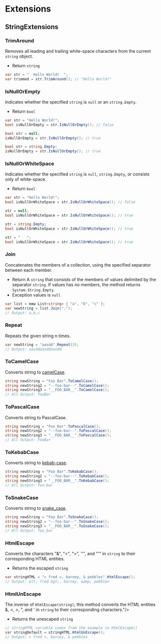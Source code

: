 # Extensions
## StringExtensions
### TrimAround
Removes all leading and trailing white-space characters from the current `string` 
object.
- Return `string`

```csharp
var str = "  Hello World!  ";
var trimmed = str.TrimAround(); // "Hello World!"
```

### IsNullOrEmpty
Indicates whether the specified `string` is `null` or an `string.Empty`.
- Return `bool`

```csharp
var str = "Hello World!";
bool isNullOrEmpty = str.IsNullOrEmpty(); // false

bool str = null;
isNullOrEmpty = str.IsNullOrEmpty(); // true

bool str = string.Empty;
isNullOrEmpty = str.IsNullOrEmpty(); // true
```

### IsNullOrWhiteSpace
Indicates whether the specified `string` is `null`, `string.Empty`, or consists only of white-space.
- Return `bool`

```csharp
var str = "Hello World!";
bool isNullOrWhiteSpace = str.IsNullOrWhiteSpace(); // false

str = null;
bool isNullOrWhiteSpace = str.IsNullOrWhiteSpace(); // true

str = string.Empty;
bool isNullOrWhiteSpace = str.IsNullOrWhiteSpace(); // true

str = "   ";
bool isNullOrWhiteSpace = str.IsNullOrWhiteSpace(); // true
```

### Join
Concatenates the members of a collection, using the specified separator between each member.
- Return A `string` that consists of the members of values delimited by the separator `string`. If values has no members, the method returns `System.String.Empty`.- Exception values is `null`

```csharp
var list = new List<string> { "a", "b", "c" };
var newString = list.Join(",");
// Output: a,b,c
```

### Repeat
Repeats the given string n times.

```csharp
var newString = "aasdd".Repeat(3);
// Output: aasddaasddaasdd
```

### ToCamelCase
Converts string to [camelCase](https://en.wikipedia.org/wiki/Camel_case).

```csharp
string newString = "Foo Bar".ToCamelCase();
string newString2 = "--foo-bar--".ToCamelCase();
string newString3 = "__FOO_BAR__".ToCamelCase();
// All Output: fooBar
```

### ToPascalCase
Converts string to <see href="">PascalCase</see>.

```csharp
string newString = "Foo Bar".ToPascalCase();
string newString2 = "--foo-bar--".ToPascalCase();
string newString3 = "__FOO_BAR__".ToPascalCase();
// All Output: FooBar
```

### ToKebabCase
Converts string to [kebab-case](https://en.wikipedia.org/wiki/Letter_case#Special_case_styles).

```csharp
string newString = "Foo Bar".ToKebabCase();
string newString2 = "--foo-bar--".ToKebabCase();
string newString3 = "__FOO_BAR__".ToKebabCase();
// All Output: foo-bar
```

### ToSnakeCase
Converts string to [snake_case](https://en.wikipedia.org/wiki/Snake_case).

```csharp
string newString = "Foo Bar".ToSnakeCase();
string newString2 = "--foo-bar--".ToSnakeCase();
string newString3 = "__FOO_BAR__".ToSnakeCase();
// All Output: foo_bar
```

### HtmlEscape
Converts the characters "&", "<", ">", '"', and "'" in `string` to their corresponding HTML entities.
- Returns the escaped `string`

```csharp
var stringHTML = "< fred >, barney, & pebbles".HtmlEscape();
// Output: &lt; fred &gt;, barney, &amp; pebbles    
```

### HtmlUnEscape
The inverse of `HtmlEscape(string)`; this method converts the HTML entities &amp;, &lt;, &gt;, &quot;, and &#39; in `string` to their corresponding characters."/>
- Returns the unescaped `string`

```csharp
// stringHTML variable comes from the example in HtmlEscape()
var stringDefault = stringHTML.HtmlUnEscape();
// Output: < fred >, barney, & pebbles
```